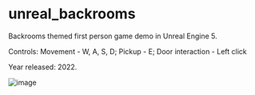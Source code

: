 # unreal_backrooms

Backrooms themed first person game demo in Unreal Engine 5.

Controls: Movement - W, A, S, D; Pickup - E; Door interaction - Left click

Year released: 2022.

![image](https://user-images.githubusercontent.com/71758728/226135249-ff7212d9-40ed-4fff-9aaf-470ad645da5d.png)
